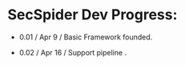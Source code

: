 # SecSpider Dev Progress:

+ 0.01 / Apr 9 / Basic Framework founded.


+ 0.02 / Apr 16 / Support pipeline .
